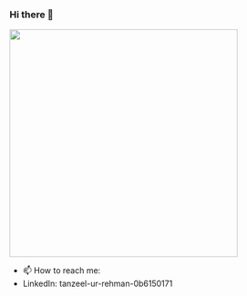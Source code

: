 ### Hi there 👋

<img src="https://github-readme-stats.vercel.app/api?username=Tanzeel-khan&show_icons=true&theme=tokyonight" width="400">


- 📫 How to reach me:
- LinkedIn: tanzeel-ur-rehman-0b6150171

